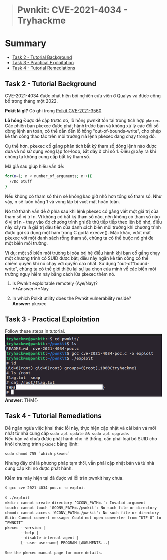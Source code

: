 > # Pwnkit: CVE-2021-4034 - Tryhackme

# Summary
* [Task 2 - Tutorial Background](#task-2---tutorial-background)
* [Task 3 - Practical Exploitation](#task-3---practical-exploitation)
* [Task 4 - Tutorial Remediations](#task-4---tutorial-remediations)

## Task 2 - Tutorial Background
CVE-2021-4034 được phát hiện bởi nghiên cứu viên ở Qualys và được công bố trong tháng một 2022.

**Pokit là gì?**
Có ghi trong [Polkit CVE-2021-3560](/Polkit%20CVE-2021-3560/README.md)<br>

**Lỗ hổng**
Được đề cập trước đó, lỗ hổng pwnkit tồn tại trong tích hợp `pkexec`. 
Các phiên bản pkexec được phát hành trước bản vá không xử lý các đối số dòng lệnh an toàn, có thể dẫn đến lỗ hổng "out-of-bounds-write", cho phép kẻ tấn công thao tác trên môi trường mà lệnh pkexec đang chạy trong đó. 

Cụ thể hơn, pkexec cố gắng phân tích bất kỳ tham số dòng lệnh nào được đưa và nó sử dụng vòng lặp for-loop, bắt đầy ở chỉ số 1. Điều gì xảy ra khi chúng ta không cung cấp bất kỳ tham số. 

Mã giả sau giúp hiểu vấn đề:
```bash
for(n=1; n < number_of_arguments; n++){
  //Do Stuff
}
```

Nếu không có tham số thì n sẽ không bao giờ nhỏ hơn tổng số tham số. Như vậy, n sẽ luôn bằng 1 và vòng lặp bị vượt mặt hoàn toàn.

Nó trở thành vấn đề ở phía sau khi lệnh pkexec cố gắng viết một giá trị của tham số vị trí n. Vì không có bất kỳ tham số nào, nên không có tham số nào ở vị trí n - thay vào đó chương trình ghi đè thứ tiếp tiếp theo lên bộ nhớ, điều này xảy ra là giá trị đầu tiên của danh sách biến môi trường khi chương trình được gọi sử dụng một hàm trong C gọi là execve(). Mặc khác, vượt mặt pkexec với một danh sách rỗng tham số, chúng ta có thể buộc nó ghi đè một biến môi trường.

Ví dụ: một số biến môi trường bị xóa bởi hệ điều hành khi bạn cố gắng chạy một chương trình có SUID được bật; điều này ngăn kẻ tấn công có thể chiếm quyền khi nó chạy với quyền cao nhất. Sử dụng "out-of"bound-write", chúng ta có thể giới thiệu lại sự lụa chọn của mình về các biến môi trường nguy hiểm này bằng cách lừa pkexec thêm nó.


1. Is Pwnkit exploitable remotely (Aye/Nay)?<br>
    **Answer:**Nay

1. In which Polkit utility does the Pwnkit vulnerability reside?<br>
    **Answer:** pkexec

## Task 3 - Practical Exploitation
Follow these steps in tutorial.<br>
![](images/1.png)<br>
**Answer:** THM{<redacted>}

## Task 4 - Tutorial Remediations
Để ngăn ngừa việc khai thác lỗi này, thực hiện cập nhật và cài bản vá mới nhất từ nhà cung cấp `sudo apt update && sudo apt upgrade`.<br>
Nếu bản vá chưa được phát hành cho hệ thống, cần phải loại bỏ SUID cho khỏi chương trình `pkexec` bằng lệnh:
```
sudo chmod 755 `which pkexec`
```
Nhưng đây chỉ là phương pháp tạm thời, vẫn phải cập nhật bản vá từ nhà cung cấp khi nó được phát hành. 

Kiểm tra máy hiện tại đã được vá lỗi trên pwnkit hay chưa.<br>
```
$ gcc cve-2021-4034-poc.c -o exploit

$ ./exploit 
mkdir: cannot create directory ‘GCONV_PATH=.’: Invalid argument
touch: cannot touch 'GCONV_PATH=./pwnkit': No such file or directory
chmod: cannot access 'GCONV_PATH=./pwnkit': No such file or directory
GLib: Cannot convert message: Could not open converter from “UTF-8” to “PWNKIT”
pkexec --version |
       --help |
       --disable-internal-agent |
       [--user username] PROGRAM [ARGUMENTS...]

See the pkexec manual page for more details.
```

